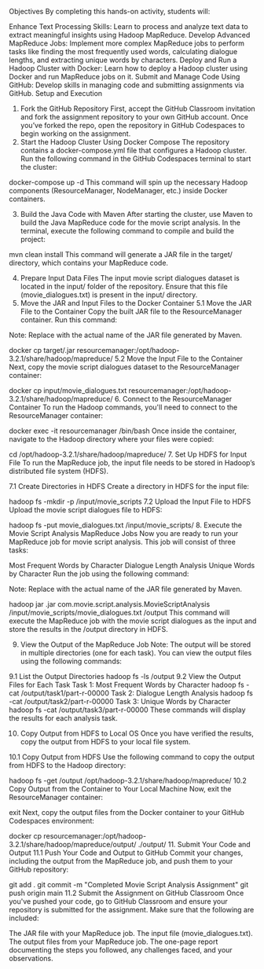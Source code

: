 Objectives
By completing this hands-on activity, students will:

Enhance Text Processing Skills: Learn to process and analyze text data to extract meaningful insights using Hadoop MapReduce.
Develop Advanced MapReduce Jobs: Implement more complex MapReduce jobs to perform tasks like finding the most frequently used words, calculating dialogue lengths, and extracting unique words by characters.
Deploy and Run a Hadoop Cluster with Docker: Learn how to deploy a Hadoop cluster using Docker and run MapReduce jobs on it.
Submit and Manage Code Using GitHub: Develop skills in managing code and submitting assignments via GitHub.
Setup and Execution
1. Fork the GitHub Repository
First, accept the GitHub Classroom invitation and fork the assignment repository to your own GitHub account.
Once you’ve forked the repo, open the repository in GitHub Codespaces to begin working on the assignment.
2. Start the Hadoop Cluster Using Docker Compose
The repository contains a docker-compose.yml file that configures a Hadoop cluster. Run the following command in the GitHub Codespaces terminal to start the cluster:

docker-compose up -d
This command will spin up the necessary Hadoop components (ResourceManager, NodeManager, etc.) inside Docker containers.

3. Build the Java Code with Maven
After starting the cluster, use Maven to build the Java MapReduce code for the movie script analysis. In the terminal, execute the following command to compile and build the project:

mvn clean install
This command will generate a JAR file in the target/ directory, which contains your MapReduce code.

4. Prepare Input Data Files
The input movie script dialogues dataset is located in the input/ folder of the repository. Ensure that this file (movie_dialogues.txt) is present in the input/ directory.
5. Move the JAR and Input Files to the Docker Container
5.1 Move the JAR File to the Container
Copy the built JAR file to the ResourceManager container. Run this command:

Note: Replace <your-jar-file> with the actual name of the JAR file generated by Maven.

docker cp target/<your-jar-file>.jar resourcemanager:/opt/hadoop-3.2.1/share/hadoop/mapreduce/
5.2 Move the Input File to the Container
Next, copy the movie script dialogues dataset to the ResourceManager container:

docker cp input/movie_dialogues.txt resourcemanager:/opt/hadoop-3.2.1/share/hadoop/mapreduce/
6. Connect to the ResourceManager Container
To run the Hadoop commands, you'll need to connect to the ResourceManager container:

docker exec -it resourcemanager /bin/bash
Once inside the container, navigate to the Hadoop directory where your files were copied:

cd /opt/hadoop-3.2.1/share/hadoop/mapreduce/
7. Set Up HDFS for Input File
To run the MapReduce job, the input file needs to be stored in Hadoop’s distributed file system (HDFS).

7.1 Create Directories in HDFS
Create a directory in HDFS for the input file:

hadoop fs -mkdir -p /input/movie_scripts
7.2 Upload the Input File to HDFS
Upload the movie script dialogues file to HDFS:

hadoop fs -put movie_dialogues.txt /input/movie_scripts/
8. Execute the Movie Script Analysis MapReduce Jobs
Now you are ready to run your MapReduce job for movie script analysis. This job will consist of three tasks:

Most Frequent Words by Character
Dialogue Length Analysis
Unique Words by Character
Run the job using the following command:

Note: Replace <your-jar-file> with the actual name of the JAR file generated by Maven.

hadoop jar <your-jar-file>.jar com.movie.script.analysis.MovieScriptAnalysis /input/movie_scripts/movie_dialogues.txt /output
This command will execute the MapReduce job with the movie script dialogues as the input and store the results in the /output directory in HDFS.

9. View the Output of the MapReduce Job
Note: The output will be stored in multiple directories (one for each task). You can view the output files using the following commands:

9.1 List the Output Directories
hadoop fs -ls /output
9.2 View the Output Files for Each Task
Task 1: Most Frequent Words by Character
hadoop fs -cat /output/task1/part-r-00000
Task 2: Dialogue Length Analysis
hadoop fs -cat /output/task2/part-r-00000
Task 3: Unique Words by Character
hadoop fs -cat /output/task3/part-r-00000
These commands will display the results for each analysis task.

10. Copy Output from HDFS to Local OS
Once you have verified the results, copy the output from HDFS to your local file system.

10.1 Copy Output from HDFS
Use the following command to copy the output from HDFS to the Hadoop directory:

hadoop fs -get /output /opt/hadoop-3.2.1/share/hadoop/mapreduce/
10.2 Copy Output from the Container to Your Local Machine
Now, exit the ResourceManager container:

exit
Next, copy the output files from the Docker container to your GitHub Codespaces environment:

docker cp resourcemanager:/opt/hadoop-3.2.1/share/hadoop/mapreduce/output/ ./output/
11. Submit Your Code and Output
11.1 Push Your Code and Output to GitHub
Commit your changes, including the output from the MapReduce job, and push them to your GitHub repository:

git add .
git commit -m "Completed Movie Script Analysis Assignment"
git push origin main
11.2 Submit the Assignment on GitHub Classroom
Once you've pushed your code, go to GitHub Classroom and ensure your repository is submitted for the assignment. Make sure that the following are included:

The JAR file with your MapReduce job.
The input file (movie_dialogues.txt).
The output files from your MapReduce job.
The one-page report documenting the steps you followed, any challenges faced, and your observations.
